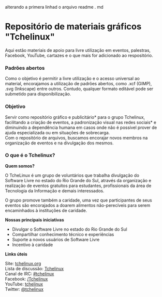 alterando a primera linhad o arquivo readme . md 
# Repositório de materiais gráficos "Tchelinux"

Aqui estão materiais de apoio para livre utilização em eventos, palestras, Facebook, YouTube, cartazes e o que mais for adicionado ao respositório.

### Padrões abertos

Como o objetivo é permitir a livre utilização e o acesso universal ao material, encorajamos a utilização de padrões abertos, como .xcf (GIMP), .svg (Inkscape) entre outros. Contudo, qualquer formato editável pode ser submetido para disponibilização.


### Objetivo

Servir como repositório gráfico e publicitário* para o grupo Tchelinux, facilitando a criação de eventos, a padronização visual nas redes sociais* e diminuindo a dependência humana em casos onde não é possível prover de ajuda especializada ou em situações de sobrecarga.   
Com o repositório de arquivos, buscamos encorajar novos membros na organização de eventos e na divulgação dos mesmos.

### O que é o Tchelinux?

**Quem somos?**

O TcheLinux é um grupo de voluntários que trabalha divulgação do Software Livre no estado do Rio Grande do Sul, através da organização e realização de eventos gratuitos para estudantes, profissionais da área de Tecnologia da Informação e demais interessados.

O grupo promove também a caridade, uma vez que participantes de seus eventos são encorajados a doarem alimentos não-perecíveis para serem encaminhados à instituções de caridade.


**Nossas principais iniciativas**

- Divulgar o Software Livre no estado do Rio Grande do Sul
- Compartilhar conhecimento técnico e experiências
- Suporte a novos usuários de Software Livre
- Incentivo à caridade

**Links úteis**  

Site: [tchelinux.org](https://tchelinux.org)  
Lista de discussão: [Tchelinux](https://groups.google.com/forum/#!forum/tchelinux)  
Canal de IRC: [#tchelinux](http://freenode.net/)  
Facebook: [/Tchelinux](https://facebook.com/tchelinux)  
YouTube: [tchelinux](https://www.youtube.com/channel/UChibAixACm-r5NZVgr53QbA)  
Twitter: [@tchelinux](https://twitter.com/tchelinux)  
